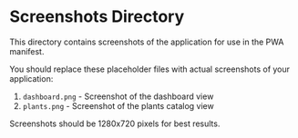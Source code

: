 # Screenshots Directory

This directory contains screenshots of the application for use in the PWA manifest.

You should replace these placeholder files with actual screenshots of your application:

1. `dashboard.png` - Screenshot of the dashboard view
2. `plants.png` - Screenshot of the plants catalog view

Screenshots should be 1280x720 pixels for best results.
